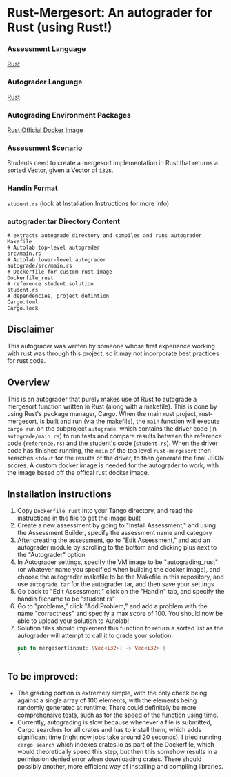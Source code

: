 # Rust-Mergesort: An autograder for Rust (using Rust!)

### Assessment Language
[Rust](https://www.rust-lang.org/)

### Autograder Language
[Rust](https://www.rust-lang.org/)

### Autograding Environment Packages
[Rust Official Docker Image](https://hub.docker.com/_/rust)

### Assessment Scenario
Students need to create a mergesort implementation in Rust that returns a sorted Vector, given a Vector of `i32`s.

### Handin Format
`student.rs` (look at Installation Instructions for more info)

### autograder.tar Directory Content
```
# extracts autograde directory and compiles and runs autograder
Makefile
# Autolab top-level autograder
src/main.rs
# Autolab lower-level autograder
autograde/src/main.rs
# Dockerfile for custom rust image
Dockerfile_rust
# reference student solution
student.rs
# dependencies, project defintion
Cargo.toml
Cargo.lock
```

## Disclaimer
This autograder was written by someone whose first experience working with rust was through this project, so it may not incorporate best practices for rust code.

## Overview
This is an autograder that purely makes use of Rust to autograde a mergesort function written in Rust (along with a makefile). This is done by using Rust's package manager, Cargo. When the main rust project, rust-mergesort, is built and run (via the makefile), the `main` function will execute `cargo run` on the subproject `autograde`, which contains the driver code (in `autograde/main.rs`) to run tests and compare results between the reference code (`reference.rs`) and the student's code (`student.rs`). When the driver code has finished running, the `main` of the top level `rust-mergesort` then searches `stdout` for the results of the driver, to then generate the final JSON scores. A custom docker image is needed for the autograder to work, with the image based off the offical rust docker image.

## Installation instructions

1. Copy `Dockerfile_rust` into your Tango directory, and read the instructions in the file to get the image built
2. Create a new assessment by going to "Install Assessment," and using the Assessment Builder, specify the assessment name and category
3. After creating the assessment, go to "Edit Assessment," and add an autograder module by scrolling to the bottom and clicking plus next to the "Autograder" option
4. In Autograder settings, specify the VM image to be "autograding_rust" (or whatever name you specified when building the docker image), and choose the autograder makefile to be the Makefile in this repository, and use `autograde.tar` for the autograder tar, and then save your settings
6. Go back to "Edit Assessment," click on the "Handin" tab, and specify the handin filename to be "student.rs"
7. Go to "problems," click "Add Problem," and add a problem with the name "correctness" and specify a max score of 100. You should now be able to upload your solution to Autolab!
8. Solution files should implement this function to return a sorted list as the autograder will attempt to call it to grade your solution:
    ```rust
    pub fn mergesort(input: &Vec<i32>) -> Vec<i32> {
    }
    ```

## To be improved:
- The grading portion is extremely simple, with the only check being against a single array of 100 elements, with the elements being randomly generated at runtime. There could definitely be more comprehensive tests, such as for the speed of the function using time.
- Currently, autograding is slow because whenever a file is submitted, Cargo searches for all crates and has to install them, which adds significant time (right now jobs take around 20 seconds). I tried running `cargo search` which indexes crates.io as part of the Dockerfile, which would theoretically speed this step, but then this somehow results in a permission denied error when downloading crates. There should possibly another, more efficient way of installing and compiling libraries.